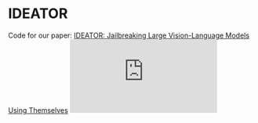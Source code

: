 # IDEATOR
Code for our paper: [IDEATOR: Jailbreaking Large Vision-Language Models Using Themselves](https://arxiv.org/abs/2411.00827)
![image](https://github.com/roywang021/IDEATOR/model.pdf)

